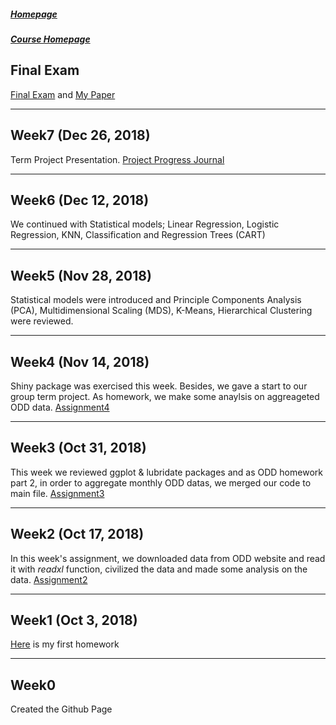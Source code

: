 ##### [Homepage](https://emrekemerci.github.io/EmreKemerci/)			
##### [Course Homepage](https://mef-bda503.github.io/)	
## Final Exam
[Final Exam](Final/FinalExam.pdf) and [My Paper](Final/Final.pdf)

***
## Week7 (Dec 26, 2018)
Term Project Presentation. [Project Progress Journal](https://mef-bda503.github.io/gpj18-group_four/)

***
## Week6 (Dec 12, 2018)
We continued with Statistical models; Linear Regression, Logistic Regression, KNN, Classification and Regression Trees (CART)

***
## Week5 (Nov 28, 2018)
Statistical models were introduced and Principle Components Analysis (PCA), Multidimensional Scaling (MDS), K-Means, Hierarchical Clustering were reviewed. 

***
## Week4 (Nov 14, 2018)
Shiny package was exercised this week. Besides, we gave a start to our group term project.
As homework, we make some anaylsis on aggreageted ODD data. [Assignment4](AssignmentWeek4/AssignmentWeek4.html)

***
## Week3 (Oct 31, 2018)
This week we reviewed ggplot & lubridate packages and as ODD homework part 2, in order to aggregate monthly ODD datas, we merged our code to main file. [Assignment3](AssignmentWeek3/AssignmentWeek3.Rmd)

***
## Week2 (Oct 17, 2018)
In this week's assignment, we downloaded data from ODD website and read it with *readxl* function, civilized the data and made some analysis on the data. 
[Assignment2](AssignmentWeek2/AssignmentWeek2.html)

***
## Week1 (Oct 3, 2018)
[Here](AssignmentWeek1/AssignmentWeek1.html) is my first homework

***
## Week0
Created the Github Page

